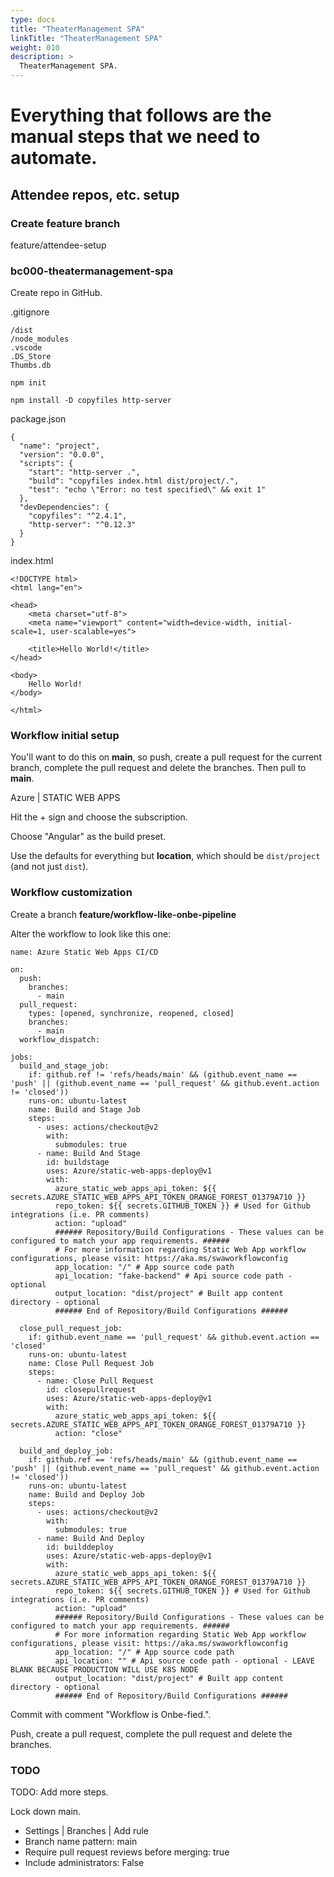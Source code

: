 ```yaml
---
type: docs
title: "TheaterManagement SPA"
linkTitle: "TheaterManagement SPA"
weight: 010
description: >
  TheaterManagement SPA.
---
```


Everything that follows are the manual steps that we need to automate.
======================================================================

## Attendee repos, etc. setup

### Create feature branch

feature/attendee-setup

### bc000-theatermanagement-spa

Create repo in GitHub.

.gitignore
~~~
/dist
/node_modules
.vscode
.DS_Store
Thumbs.db
~~~

~~~
npm init
~~~

~~~
npm install -D copyfiles http-server
~~~

package.json
~~~
{
  "name": "project",
  "version": "0.0.0",
  "scripts": {
    "start": "http-server .",
    "build": "copyfiles index.html dist/project/.",
    "test": "echo \"Error: no test specified\" && exit 1"
  },
  "devDependencies": {
    "copyfiles": "^2.4.1",
    "http-server": "^0.12.3"
  }
}
~~~

index.html
~~~
<!DOCTYPE html>
<html lang="en">

<head>
    <meta charset="utf-8">
    <meta name="viewport" content="width=device-width, initial-scale=1, user-scalable=yes">

    <title>Hello World!</title>
</head>

<body>
    Hello World!
</body>

</html>
~~~

### Workflow initial setup

You'll want to do this on **main**, so push, create a pull request for the current branch, complete the pull request and delete the branches. Then pull to **main**.

Azure | STATIC WEB APPS

Hit the + sign and choose the subscription.

Choose "Angular" as the build preset.

Use the defaults for everything but **location**, which should be `dist/project` (and not just `dist`).

### Workflow customization

Create a branch **feature/workflow-like-onbe-pipeline**

Alter the workflow to look like this one:
~~~
name: Azure Static Web Apps CI/CD

on:
  push:
    branches:
      - main
  pull_request:
    types: [opened, synchronize, reopened, closed]
    branches:
      - main
  workflow_dispatch:

jobs:
  build_and_stage_job:
    if: github.ref != 'refs/heads/main' && (github.event_name == 'push' || (github.event_name == 'pull_request' && github.event.action != 'closed'))
    runs-on: ubuntu-latest
    name: Build and Stage Job
    steps:
      - uses: actions/checkout@v2
        with:
          submodules: true
      - name: Build And Stage
        id: buildstage
        uses: Azure/static-web-apps-deploy@v1
        with:
          azure_static_web_apps_api_token: ${{ secrets.AZURE_STATIC_WEB_APPS_API_TOKEN_ORANGE_FOREST_01379A710 }}
          repo_token: ${{ secrets.GITHUB_TOKEN }} # Used for Github integrations (i.e. PR comments)
          action: "upload"
          ###### Repository/Build Configurations - These values can be configured to match your app requirements. ######
          # For more information regarding Static Web App workflow configurations, please visit: https://aka.ms/swaworkflowconfig
          app_location: "/" # App source code path
          api_location: "fake-backend" # Api source code path - optional
          output_location: "dist/project" # Built app content directory - optional
          ###### End of Repository/Build Configurations ######

  close_pull_request_job:
    if: github.event_name == 'pull_request' && github.event.action == 'closed'
    runs-on: ubuntu-latest
    name: Close Pull Request Job
    steps:
      - name: Close Pull Request
        id: closepullrequest
        uses: Azure/static-web-apps-deploy@v1
        with:
          azure_static_web_apps_api_token: ${{ secrets.AZURE_STATIC_WEB_APPS_API_TOKEN_ORANGE_FOREST_01379A710 }}
          action: "close"

  build_and_deploy_job:
    if: github.ref == 'refs/heads/main' && (github.event_name == 'push' || (github.event_name == 'pull_request' && github.event.action != 'closed'))
    runs-on: ubuntu-latest
    name: Build and Deploy Job
    steps:
      - uses: actions/checkout@v2
        with:
          submodules: true
      - name: Build And Deploy
        id: builddeploy
        uses: Azure/static-web-apps-deploy@v1
        with:
          azure_static_web_apps_api_token: ${{ secrets.AZURE_STATIC_WEB_APPS_API_TOKEN_ORANGE_FOREST_01379A710 }}
          repo_token: ${{ secrets.GITHUB_TOKEN }} # Used for Github integrations (i.e. PR comments)
          action: "upload"
          ###### Repository/Build Configurations - These values can be configured to match your app requirements. ######
          # For more information regarding Static Web App workflow configurations, please visit: https://aka.ms/swaworkflowconfig
          app_location: "/" # App source code path
          api_location: "" # Api source code path - optional - LEAVE BLANK BECAUSE PRODUCTION WILL USE K8S NODE
          output_location: "dist/project" # Built app content directory - optional
          ###### End of Repository/Build Configurations ######
~~~

Commit with comment "Workflow is Onbe-fied.".

Push, create a pull request, complete the pull request and delete the branches.

### TODO

TODO: Add more steps.

Lock down main.

 - Settings | Branches | Add rule
 - Branch name pattern: main
 - Require pull request reviews before merging: true
 - Include administrators: False

